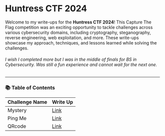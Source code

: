 # Huntress CTF 2024

Welcome to my write-ups for the **Huntress CTF 2024**! This Capture The Flag competition was an exciting opportunity to tackle challenges across various cybersecurity domains, including cryptography, steganography, reverse engineering, web exploitation, and more. These write-ups showcase my approach, techniques, and lessons learned while solving the challenges.

###### I wish I completed more but I was in the middle of finals for BS in Cybersecurity. Was still a fun experience and cannot wait for the next one.

---

### 📚 Table of Contents
| Challenge Name | Write Up |
| - | - |
| Mystery | [Link](Mystery/README.md) |
| Ping Me | [Link](PingMe/README.md) |
| QRcode | [Link](QRcode/README.md) |
